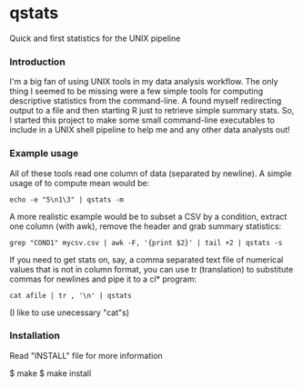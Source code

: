 # qstats

Quick and first statistics for the UNIX pipeline


### Introduction

I'm a big fan of using UNIX tools in my data analysis workflow. The only
thing I seemed to be missing were a few simple tools for computing 
descriptive statistics from the command-line. A found myself redirecting
output to a file and then starting R just to retrieve simple summary stats.
So, I started this project to make some small command-line executables to
include in a UNIX shell pipeline to help me and any other data analysts out!


### Example usage

All of these tools read one column of data (separated by newline). A simple
usage of to compute mean would be:

    echo -e "5\n1\3" | qstats -m

A more realistic example would be to subset a CSV by a condition, extract
one column (with awk), remove the header and grab summary statistics:

    grep "COND1" mycsv.csv | awk -F, '{print $2}' | tail +2 | qstats -s

If you need to get stats on, say, a comma separated text file of numerical
values that is not in column format, you can use tr (translation) to
substitute commas for newlines and pipe it to a cl* program:

    cat afile | tr , '\n' | qstats

(I like to use unecessary "cat"s)


### Installation

Read "INSTALL" file for more information

$ make
$ make install
